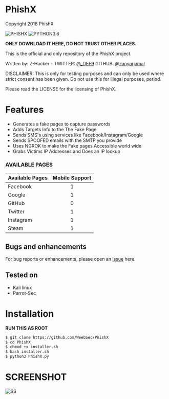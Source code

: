 # PhishX

Copyright 2018 PhishX

![PHISHX](https://img.shields.io/badge/PhishX-v1.0-violet.svg?longCache=true&style=for-the-badge) ![PYTHON3.6](https://img.shields.io/badge/Python-3.6-green.svg?longCache=true&style=for-the-badge)

**ONLY DOWNLOAD IT HERE, DO NOT TRUST OTHER PLACES.**

This is the official and only repository of the PhishX project.

Written by: Z-Hacker - TWITTER: [@\_DEF9](https://twitter.com/_DEF9) GITHUB: [@zanyarjamal](https://github.com/zanyarjamal)


DISCLAIMER: This is only for testing purposes and can only be used where strict consent has been given. Do not use this for illegal purposes, period.

Please read the LICENSE for the licensing of PhishX. 



# Features

* Generates a fake pages to capture passwords
* Adds Targets Info to the The Fake Page
* Sends SMS's using services like Facebook/Instagram/Google
* Sends SPOOFED emails with the SMTP you provide
* Uses NGROK to make the Fake pages Accessible world wide
* Grabs Victims IP Addresses and Does an IP lookup


### AVAILABLE PAGES

|Available Pages|Mobile Support|
|:---|:---:|
|Facebook|1|
|Google|1|
|GitHub|0|
|Twitter|1|
|Instagram|1|
|Steam|1|


## Bugs and enhancements

For bug reports or enhancements, please open an [issue](https://github.com/weebsec/PhishX/issues) here.


## Tested on

* Kali linux 
* Parrot-Sec 


# Installation

**RUN THIS AS ROOT**
```bash
$ git clone https://github.com/WeebSec/PhishX
$ cd PhishX
$ chmod +x installer.sh
$ bash installer.sh
$ python3 PhishX.py
```

# SCREENSHOT
![SS](https://raw.githubusercontent.com/WeebSec/PhishX/master/img/Screenshot%20from%202018-09-13%2007-13-00.png)
